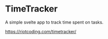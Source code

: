 # TimeTracker

A simple svelte app to track time spent on tasks.

<https://riotcoding.com/timetracker/>

